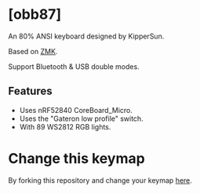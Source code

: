 # [obb87]

An 80% ANSI keyboard designed by KipperSun.

Based on [ZMK](https://github.com/zmkfirmware/zmk).

Support Bluetooth & USB double modes.


## Features

- Uses nRF52840 CoreBoard_Micro.
- Uses the "Gateron low profile" switch.
- With 89 WS2812 RGB lights.

# Change this keymap
By forking this repository and change your keymap [here](https://nickcoutsos.github.io/keymap-editor/).

